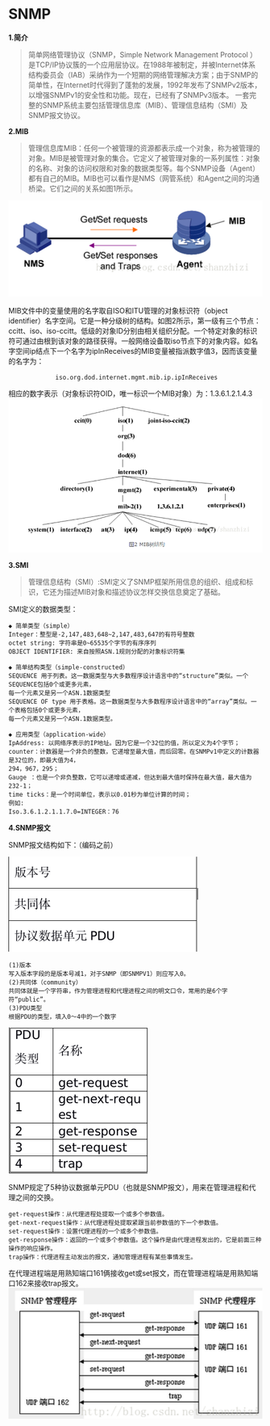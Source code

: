 # SNMP

**1.简介**

>简单网络管理协议（SNMP，Simple Network Management Protocol ）是TCP/IP协议簇的一个应用层协议。在1988年被制定，并被Internet体系结构委员会（IAB）采纳作为一个短期的网络管理解决方案；由于SNMP的简单性，在Internet时代得到了蓬勃的发展，1992年发布了SNMPv2版本，以增强SNMPv1的安全性和功能。现在，已经有了SNMPv3版本。
一套完整的SNMP系统主要包括管理信息库（MIB）、管理信息结构（SMI）及SNMP报文协议。


**2.MIB**

>管理信息库MIB：任何一个被管理的资源都表示成一个对象，称为被管理的对象。MIB是被管理对象的集合。它定义了被管理对象的一系列属性：对象的名称、对象的访问权限和对象的数据类型等。每个SNMP设备（Agent）都有自己的MIB。MIB也可以看作是NMS（网管系统）和Agent之间的沟通桥梁。它们之间的关系如图1所示。

![](../images/84.png)

MIB文件中的变量使用的名字取自ISO和ITU管理的对象标识符（object identifier）名字空间。它是一种分级树的结构。如图2所示，第一级有三个节点：ccitt、iso、iso-ccitt。低级的对象ID分别由相关组织分配。一个特定对象的标识符可通过由根到该对象的路径获得。一般网络设备取iso节点下的对象内容。如名字空间ip结点下一个名字为ipInReceives的MIB变量被指派数字值3，因而该变量的名字为：
```
     		 iso.org.dod.internet.mgmt.mib.ip.ipInReceives
```
相应的数字表示（对象标识符OID，唯一标识一个MIB对象）为：1.3.6.1.2.1.4.3
![](../images/85.png)

**3.SMI**

>管理信息结构（SMI）:SMI定义了SNMP框架所用信息的组织、组成和标识，它还为描述MIB对象和描述协议怎样交换信息奠定了基础。

SMI定义的数据类型：
```
◆ 简单类型（simple）
Integer：整型是-2,147,483,648~2,147,483,647的有符号整数
octet string: 字符串是0~65535个字节的有序序列
OBJECT IDENTIFIER: 来自按照ASN.1规则分配的对象标识符集
```
```
◆ 简单结构类型（simple-constructed）
SEQUENCE 用于列表。这一数据类型与大多数程序设计语言中的“structure”类似。一个SEQUENCE包括0个或更多元素，
每一个元素又是另一个ASN.1数据类型
SEQUENCE OF type 用于表格。这一数据类型与大多数程序设计语言中的“array”类似。一个表格包括0个或更多元素，
每一个元素又是另一个ASN.1数据类型。
```
```
◆ 应用类型（application-wide）
IpAddress: 以网络序表示的IP地址。因为它是一个32位的值，所以定义为4个字节；
counter：计数器是一个非负的整数，它递增至最大值，而后回零。在SNMPv1中定义的计数器是32位的，即最大值为4，
294，967，295；
Gauge ：也是一个非负整数，它可以递增或递减，但达到最大值时保持在最大值，最大值为232-1；
time ticks：是一个时间单位，表示以0.01秒为单位计算的时间；
例如:
Iso.3.6.1.2.1.1.7.0=INTEGER：76
```

**4.SNMP报文**

SNMP报文结构如下：（编码之前）

![](../images/86.png)

```
(1)版本 
写入版本字段的是版本号减1，对于SNMP（即SNMPV1）则应写入0。
(2)共同体（community）
共同体就是一个字符串，作为管理进程和代理进程之间的明文口令，常用的是6个字符“public”。
(3)PDU类型
根据PDU的类型，填入0～4中的一个数字
```
![](../images/87.png)


SNMP规定了5种协议数据单元PDU（也就是SNMP报文），用来在管理进程和代理之间的交换。
```
get-request操作：从代理进程处提取一个或多个参数值。
get-next-request操作：从代理进程处提取紧跟当前参数值的下一个参数值。
set-request操作：设置代理进程的一个或多个参数值。
get-response操作：返回的一个或多个参数值。这个操作是由代理进程发出的，它是前面三种操作的响应操作。
trap操作：代理进程主动发出的报文，通知管理进程有某些事情发生。
```
在代理进程端是用熟知端口161俩接收get或set报文，而在管理进程端是用熟知端口162来接收trap报文。
![](../images/88.png)

